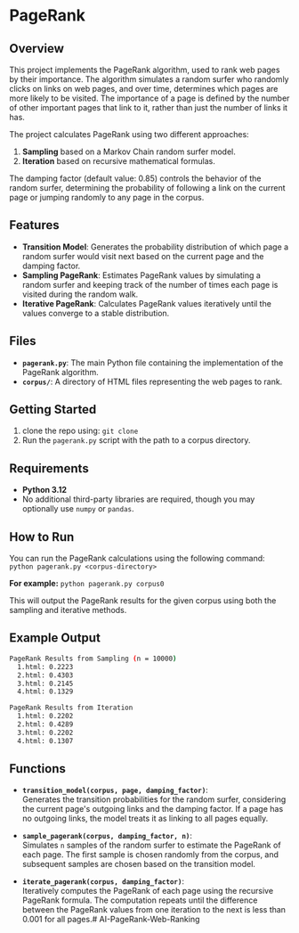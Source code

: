# PageRank

## Overview

This project implements the PageRank algorithm, used to rank web pages by their importance. The algorithm simulates a random surfer who randomly clicks on links on web pages, and over time, determines which pages are more likely to be visited. The importance of a page is defined by the number of other important pages that link to it, rather than just the number of links it has.

The project calculates PageRank using two different approaches:
1. **Sampling** based on a Markov Chain random surfer model.
2. **Iteration** based on recursive mathematical formulas.

The damping factor (default value: 0.85) controls the behavior of the random surfer, determining the probability of following a link on the current page or jumping randomly to any page in the corpus.

## Features

- **Transition Model**: Generates the probability distribution of which page a random surfer would visit next based on the current page and the damping factor.
- **Sampling PageRank**: Estimates PageRank values by simulating a random surfer and keeping track of the number of times each page is visited during the random walk.
- **Iterative PageRank**: Calculates PageRank values iteratively until the values converge to a stable distribution.

## Files

- **`pagerank.py`**: The main Python file containing the implementation of the PageRank algorithm.
- **`corpus/`**: A directory of HTML files representing the web pages to rank.

## Getting Started

1. clone the repo using: `git clone`
2. Run the `pagerank.py` script with the path to a corpus directory.

## Requirements

- **Python 3.12**
- No additional third-party libraries are required, though you may optionally use `numpy` or `pandas`.

## How to Run

You can run the PageRank calculations using the following command: `python pagerank.py <corpus-directory>`

**For example:** `python pagerank.py corpus0`

This will output the PageRank results for the given corpus using both the sampling and iterative methods.

## Example Output
```bash
PageRank Results from Sampling (n = 10000)
  1.html: 0.2223
  2.html: 0.4303
  3.html: 0.2145
  4.html: 0.1329

PageRank Results from Iteration
  1.html: 0.2202
  2.html: 0.4289
  3.html: 0.2202
  4.html: 0.1307
```

## Functions

- **`transition_model(corpus, page, damping_factor)`**:  
  Generates the transition probabilities for the random surfer, considering the current page's outgoing links and the damping factor. If a page has no outgoing links, the model treats it as linking to all pages equally.

- **`sample_pagerank(corpus, damping_factor, n)`**:  
  Simulates `n` samples of the random surfer to estimate the PageRank of each page. The first sample is chosen randomly from the corpus, and subsequent samples are chosen based on the transition model.

- **`iterate_pagerank(corpus, damping_factor)`**:  
  Iteratively computes the PageRank of each page using the recursive PageRank formula. The computation repeats until the difference between the PageRank values from one iteration to the next is less than 0.001 for all pages.# AI-PageRank-Web-Ranking
